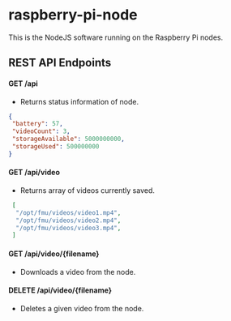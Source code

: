 # raspberry-pi-node
This is the NodeJS software running on the Raspberry Pi nodes.

## REST API Endpoints

#### GET /api
 - Returns status information of node.
 
 ```json
 {
  "battery": 57,
  "videoCount": 3,
  "storageAvailable": 5000000000,
  "storageUsed": 500000000
 }
  ```

#### GET /api/video
 - Returns array of videos currently saved.
```json
 [
  "/opt/fmu/videos/video1.mp4",
  "/opt/fmu/videos/video2.mp4",
  "/opt/fmu/videos/video3.mp4",
 ]
 ```
 
 #### GET /api/video/{filename}
  - Downloads a video from the node.
 
 #### DELETE /api/video/{filename}
  - Deletes a given video from the node.

